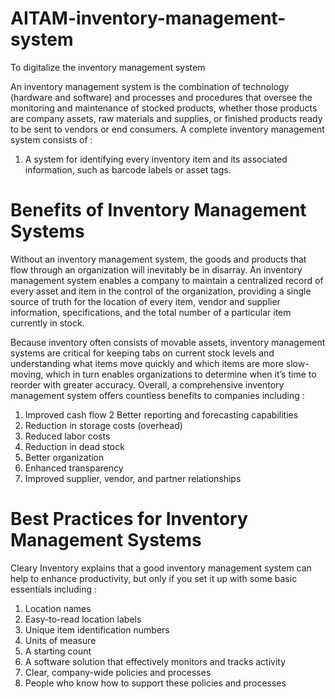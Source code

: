# AITAM-inventory-management-system
To digitalize the inventory management system

An inventory management system is the combination of technology (hardware and software) and processes and procedures that oversee the monitoring and maintenance of stocked products, whether those products are company assets, raw materials and supplies, or finished products ready to be sent to vendors or end consumers. A complete inventory management system consists of :

1. A system for identifying every inventory item and its associated information, such as barcode labels or asset tags. 

# Benefits of Inventory Management Systems
Without an inventory management system, the goods and products that flow through an organization will inevitably be in disarray. An inventory management system enables a company to maintain a centralized record of every asset and item in the control of the organization, providing a single source of truth for the location of every item, vendor and supplier information, specifications, and the total number of a particular item currently in stock.

Because inventory often consists of movable assets, inventory management systems are critical for keeping tabs on current stock levels and understanding what items move quickly and which items are more slow-moving, which in turn enables organizations to determine when it’s time to reorder with greater accuracy. Overall, a comprehensive inventory management system offers countless benefits to companies including :

1. Improved cash flow
2 Better reporting and forecasting capabilities
3. Reduction in storage costs (overhead)
4. Reduced labor costs
5. Reduction in dead stock
6. Better organization
7. Enhanced transparency
8. Improved supplier, vendor, and partner relationships

# Best Practices for Inventory Management Systems
Cleary Inventory explains that a good inventory management system can help to enhance productivity, but only if you set it up with some basic essentials including :
1. Location names
2. Easy-to-read location labels
3. Unique item identification numbers
4. Units of measure
5. A starting count
6. A software solution that effectively monitors and tracks activity
7. Clear, company-wide policies and processes
8. People who know how to support these policies and processes
